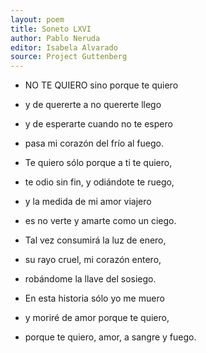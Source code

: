 ```yaml
---
layout: poem
title: Soneto LXVI
author: Pablo Neruda
editor: Isabela Alvarado
source: Project Guttenberg
---
```


- NO TE QUIERO sino porque te quiero
- y de quererte a no quererte llego
- y de esperarte cuando no te espero
- pasa mi corazón del frío al fuego.

- Te quiero sólo porque a ti te quiero,
- te odio sin fin, y odiándote te ruego,
- y la medida de mi amor viajero
- es no verte y amarte como un ciego.

- Tal vez consumirá la luz de enero,
- su rayo cruel, mi corazón entero,
- robándome la llave del sosiego.

- En esta historia sólo yo me muero
- y moriré de amor porque te quiero,
- porque te quiero, amor, a sangre y fuego.